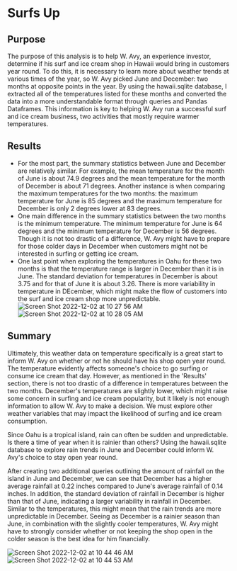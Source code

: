 # Surfs Up


## Purpose

The purpose of this analysis is to help W. Avy, an experience investor, determine if his surf and ice cream shop in Hawaii would bring in customers year round. To do this, it is necessary to learn more about weather trends at various times of the year, so W. Avy picked June and December: two months at opposite points in the year. By using the hawaii.sqlite database, I extracted all of the temperatures listed for these months and converted the data into a more understandable format through queries and Pandas Dataframes. This information is key to helping W. Avy run a successful surf and ice cream business, two activities that mostly require warmer temperatures.


## Results

- For the most part, the summary statistics between June and December are relatively similar. For example, the mean temperature for the month of June is about 74.9 degrees and the mean temperature for the month of December is about 71 degrees. Another instance is when comparing the maximum temperatures for the two months: the maximum temperature for June is 85 degrees and the maximum temperature for December is only 2 degrees lower at 83 degrees.
- One main difference in the summary statistics between the two months is the minimum temperature. The minimum temperature for June is 64 degrees and the minimum temperature for December is 56 degrees. Though it is not too drastic of a difference, W. Avy might have to prepare for those colder days in December when customers might not be interested in surfing or getting ice cream.
- One last point when exploring the temperatures in Oahu for these two months is that the temperature range is larger in December than it is in June. The standard deviation for temperatures in December is about 3.75 and for that of June it is about  3.26. There is more variability in temperature in DEcember, which might make the flow of customers into the surf and ice cream shop more unpredictable.
![Screen Shot 2022-12-02 at 10 27 56 AM](https://user-images.githubusercontent.com/112633146/205327741-462ee01d-de73-4fe4-9c67-1ffe77f74bf0.png)
![Screen Shot 2022-12-02 at 10 28 05 AM](https://user-images.githubusercontent.com/112633146/205327761-d0469a76-1f2c-41e6-8229-b91c67887633.png)


## Summary

Ultimately, this weather data on temperature specifically is a great start to inform W. Avy on whether or not he should have his shop open year round. The temperature evidently affects someone's choice to go surfing or consume ice cream that day. However, as mentioned in the 'Results' section, there is not too drastic of a difference in temperatures between the two months. December's temperatures are slightly lower, which might raise some concern in surfing and ice cream popularity, but it likely is not enough information to allow W. Avy to make a decision. We must explore other weather variables that may impact the likelihood of surfing and ice cream consumption.

Since Oahu is a tropical island, rain can often be sudden and unpredictable. Is there a time of year when it is rainier than others? Using the hawaii.sqlite database to explore rain trends in June and December could inform W. Avy's choice to stay open year round. 

After creating two additional queries outlining the amount of rainfall on the island in June and December, we can see that December has a higher average rainfall at 0.22 inches compared to June's average rainfall of 0.14 inches. In addition, the standard deviation of rainfall in December is higher than that of June, indicating a larger variability in rainfall in December. Similar to the temperatures, this might mean that the rain trends are more unpredictable in December. Seeing as December is a rainier season than June, in combination with the slightly cooler temperatures, W. Avy might have to strongly consider whether or not keeping the shop open in the colder season is the best idea for him financially.

![Screen Shot 2022-12-02 at 10 44 46 AM](https://user-images.githubusercontent.com/112633146/205331343-1c56ad4a-43c3-4ef4-9385-f63006a7fee0.png)
![Screen Shot 2022-12-02 at 10 44 53 AM](https://user-images.githubusercontent.com/112633146/205331380-b714b115-801c-4b01-bb98-df7092e10f36.png)

